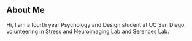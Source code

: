 ## About Me

Hi, I am a fourth year Psychology and Design student at UC San Diego, volunteering in [Stress and Neuroimaging Lab](https://medschool.ucsd.edu/som/psychiatry/research/snl/pages/default.aspx) and [Serences Lab](https://serenceslab.ucsd.edu/home).  



